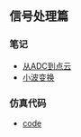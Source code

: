 ## 信号处理篇

### 笔记

- [从ADC到点云](./doc/radar_dsp.md)
- [小波变换](./小波变换/README.md)

### 仿真代码
- [code ](./code/TDMA_MIMO/README.md)